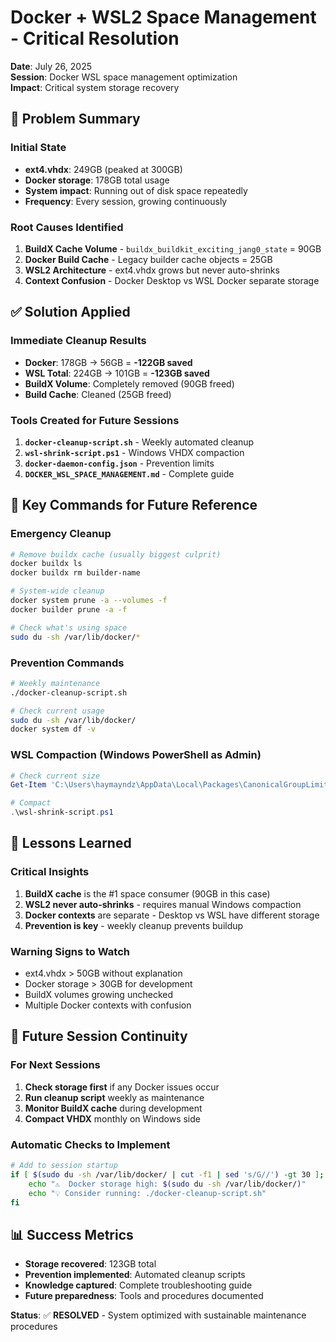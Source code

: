 # Docker + WSL2 Space Management - Critical Resolution

**Date**: July 26, 2025  
**Session**: Docker WSL space management optimization  
**Impact**: Critical system storage recovery

## 🚨 Problem Summary

### Initial State
- **ext4.vhdx**: 249GB (peaked at 300GB)
- **Docker storage**: 178GB total usage
- **System impact**: Running out of disk space repeatedly
- **Frequency**: Every session, growing continuously

### Root Causes Identified
1. **BuildX Cache Volume** - `buildx_buildkit_exciting_jang0_state` = 90GB
2. **Docker Build Cache** - Legacy builder cache objects = 25GB  
3. **WSL2 Architecture** - ext4.vhdx grows but never auto-shrinks
4. **Context Confusion** - Docker Desktop vs WSL Docker separate storage

## ✅ Solution Applied

### Immediate Cleanup Results
- **Docker**: 178GB → 56GB = **-122GB saved**
- **WSL Total**: 224GB → 101GB = **-123GB saved**
- **BuildX Volume**: Completely removed (90GB freed)
- **Build Cache**: Cleaned (25GB freed)

### Tools Created for Future Sessions
1. **`docker-cleanup-script.sh`** - Weekly automated cleanup
2. **`wsl-shrink-script.ps1`** - Windows VHDX compaction
3. **`docker-daemon-config.json`** - Prevention limits
4. **`DOCKER_WSL_SPACE_MANAGEMENT.md`** - Complete guide

## 🔧 Key Commands for Future Reference

### Emergency Cleanup
```bash
# Remove buildx cache (usually biggest culprit)
docker buildx ls
docker buildx rm builder-name

# System-wide cleanup
docker system prune -a --volumes -f
docker builder prune -a -f

# Check what's using space
sudo du -sh /var/lib/docker/*
```

### Prevention Commands
```bash
# Weekly maintenance
./docker-cleanup-script.sh

# Check current usage
sudo du -sh /var/lib/docker/
docker system df -v
```

### WSL Compaction (Windows PowerShell as Admin)
```powershell
# Check current size
Get-Item 'C:\Users\haymayndz\AppData\Local\Packages\CanonicalGroupLimited.Ubuntu22.04LTS_79rhkp1fndgsc\LocalState\ext4.vhdx'

# Compact
.\wsl-shrink-script.ps1
```

## 🎯 Lessons Learned

### Critical Insights
1. **BuildX cache** is the #1 space consumer (90GB in this case)
2. **WSL2 never auto-shrinks** - requires manual Windows compaction
3. **Docker contexts** are separate - Desktop vs WSL have different storage
4. **Prevention is key** - weekly cleanup prevents buildup

### Warning Signs to Watch
- ext4.vhdx > 50GB without explanation
- Docker storage > 30GB for development
- BuildX volumes growing unchecked
- Multiple Docker contexts with confusion

## 🚀 Future Session Continuity

### For Next Sessions
1. **Check storage first** if any Docker issues occur
2. **Run cleanup script** weekly as maintenance
3. **Monitor BuildX cache** during development
4. **Compact VHDX** monthly on Windows side

### Automatic Checks to Implement
```bash
# Add to session startup
if [ $(sudo du -sh /var/lib/docker/ | cut -f1 | sed 's/G//') -gt 30 ]; then
    echo "⚠️  Docker storage high: $(sudo du -sh /var/lib/docker/)"
    echo "💡 Consider running: ./docker-cleanup-script.sh"
fi
```

## 📊 Success Metrics
- **Storage recovered**: 123GB total
- **Prevention implemented**: Automated cleanup scripts  
- **Knowledge captured**: Complete troubleshooting guide
- **Future preparedness**: Tools and procedures documented

**Status**: ✅ **RESOLVED** - System optimized with sustainable maintenance procedures 